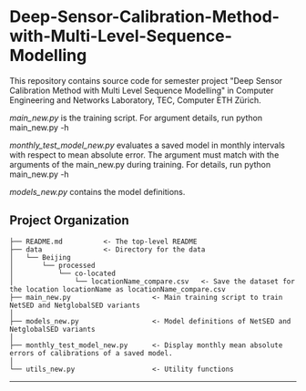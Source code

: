 # Deep-Sensor-Calibration-Method-with-Multi-Level-Sequence-Modelling

This repository contains source code for semester project "Deep Sensor Calibration Method with Multi Level Sequence Modelling" in Computer Engineering and Networks Laboratory, TEC, Computer ETH Zürich.

*main_new.py* is the training script. For argument details, run 
     python main_new.py -h
     
*monthly_test_model_new.py* evaluates a saved model in monthly intervals with respect to mean absolute error. The argument must match with the arguments of the main_new.py during training. For details, run
     python main_new.py -h
 
*models_new.py* contains the model definitions.

Project Organization
------------

    ├── README.md          <- The top-level README
    ├── data               <- Directory for the data
    │   └── Beijing        
    │       └── processed     
    │           └── co-located
    │               └── locationName_compare.csv   <- Save the dataset for the location locationName as locationName_compare.csv 
    ├── main_new.py                    <- Main training script to train NetSED and NetglobalSED variants
    │
    ├── models_new.py                  <- Model definitions of NetSED and NetglobalSED variants
    │
    ├── monthly_test_model_new.py      <- Display monthly mean absolute errors of calibrations of a saved model.
    │
    └── utils_new.py                   <- Utility functions
    


------------
